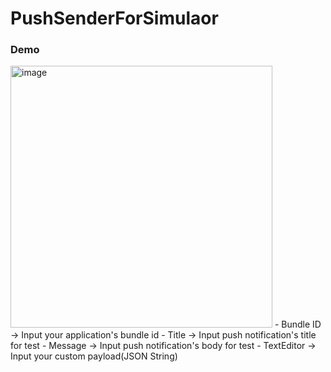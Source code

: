 # PushSenderForSimulaor

### Demo
<img width="419" alt="image" src="https://github.com/ParkJongSang/PushSenderForSimulaor/assets/23237449/23360a9f-afd9-4c94-8c89-5e9f64971cf7">
 - Bundle ID -> Input your application's bundle id
 - Title -> Input push notification's title for test
 - Message -> Input push notification's body for test
 - TextEditor -> Input your custom payload(JSON String)
